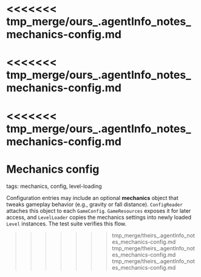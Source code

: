 <<<<<<< tmp_merge/ours_.agentInfo_notes_mechanics-config.md
=======
<<<<<<< tmp_merge/ours_.agentInfo_notes_mechanics-config.md
=======
<<<<<<< tmp_merge/ours_.agentInfo_notes_mechanics-config.md
=======
# Mechanics config

tags: mechanics, config, level-loading

Configuration entries may include an optional **mechanics** object that tweaks gameplay behavior (e.g., gravity or fall distance). `ConfigReader` attaches this object to each `GameConfig`. `GameResources` exposes it for later access, and `LevelLoader` copies the mechanics settings into newly loaded `Level` instances. The test suite verifies this flow.
>>>>>>> tmp_merge/theirs_.agentInfo_notes_mechanics-config.md
>>>>>>> tmp_merge/theirs_.agentInfo_notes_mechanics-config.md
>>>>>>> tmp_merge/theirs_.agentInfo_notes_mechanics-config.md
